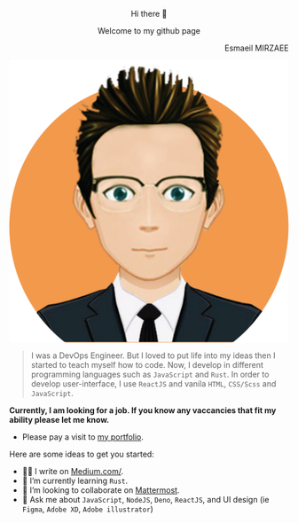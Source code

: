<p align="center">Hi there 👋</p>
<p align="center">Welcome to my github page</p>
<p align="right">Esmaeil MIRZAEE</p>

<p align="center">
<img align="center" alt="Esmaeil MIRZAEE" src="https://raw.githubusercontent.com/esmaeilmirzaee/esmaeilmirzaee.github.io/0.1/src/assets/img/my__avatar.svg" />
</p>


> I was a DevOps Engineer. But I loved to put life into my ideas then I started to teach myself how to code. Now, I develop in different programming languages such as `JavaScript` and `Rust`. In order to develop user-interface, I use `ReactJS` and vanila `HTML`, `CSS/Scss` and `JavaScript`. 



**Currently, I am looking for a job. If you know any vaccancies that fit my ability please let me know.**

- Please pay a visit to [my portfolio](https://esmaeilmirzaee.github.io).

Here are some ideas to get you started:

- ✍🏻 I write on [Medium.com/](https://esmaeilmirzaee.medium.com/).
- 🌱 I’m currently learning `Rust`.
- 👯 I’m looking to collaborate on [Mattermost](https://mattermost.com/).
- 💬 Ask me about `JavaScript`, `NodeJS`, `Deno`, `ReactJS`, and UI design (ie `Figma`, `Adobe XD`, `Adobe illustrator`)
